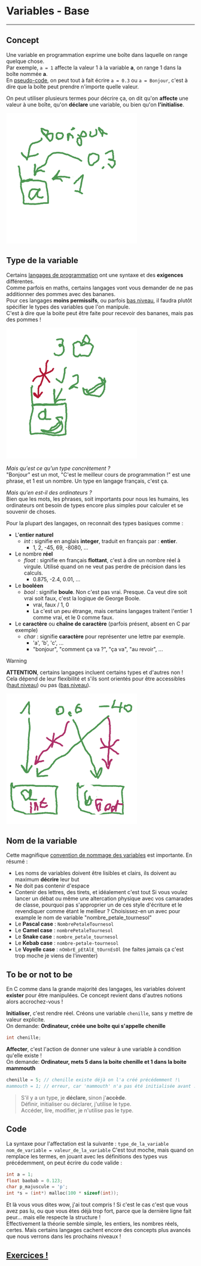 # Variables - Base
---
## Concept
Une variable en programmation exprime une boîte dans laquelle on range quelque chose.\
Par exemple, `a = 1` affecte la valeur 1 à la variable **a**, on range 1 dans la boîte nommée **a**.\
En [pseudo-code](/definitions/pseudo-code.md), on peut tout à fait écrire `a = 0.3` ou `a = Bonjour`, c'est à dire que la boîte peut prendre n'importe quelle valeur.

On peut utiliser plusieurs termes pour décrire ça, on dit qu'on **affecte** une valeur à une boîte, qu'on **déclare** une variable, ou bien qu'on **l'initialise**.

<img src="variable_boite.png" alt="drawing" width="350"/>

## Type de la variable
Certains [langages de programmation](/definitions/langages_de_programmation.md) ont une syntaxe et des **exigences** différentes.\
Comme parfois en maths, certains langages vont vous demander de ne pas additionner des pommes avec des bananes.\
Pour ces langages **moins permissifs**, ou parfois [bas niveau](/definitions/bas_niveau.md), il faudra plutôt spécifier le types des variables que l'on manipule.\
C'est à dire que la boite peut être faite pour recevoir des bananes, mais pas des pommes !

<img src="types_boite.png" alt="drawing" width="350"/>

*Mais qu'est ce qu'un type concrètement ?*\
"Bonjour" est un mot, "C'est le meilleur cours de programmation !" est une phrase, et 1 est un nombre. Un type en langage français, c'est ça.

*Mais qu'en est-il des ordinateurs ?*\
Bien que les mots, les phrases, soit importants pour nous les humains, les ordinateurs ont besoin de types encore plus simples pour calculer et se souvenir de choses.

Pour la plupart des langages, on reconnait des types basiques comme :
- L'**entier naturel**
	- *int* : signifie en anglais **integer**, traduit en français par : **entier**.
		- 1, 2, -45, 69, -8080, ...
- Le nombre **réel**
	- *float* : signifie en français **flottant**, c'est à dire un nombre réel à virgule. Utilisé quand on ne veut pas perdre de précision dans les calculs.
		- 0.875, -2.4, 0.01, ...
- Le **booléen**
	- *bool* : signifie **boule**. Non c'est pas vrai. Presque. Ca veut dire soit vrai soit faux, c'est la logique de George Boole.
		- vrai, faux / 1, 0
		- La c'est un peu étrange, mais certains langages traitent l'entier 1 comme vrai, et le 0 comme faux.
- Le **caractère** ou **chaîne de caractère** (parfois présent, absent en C par exemple)
	- *char* : signifie **caractère** pour représenter une lettre par exemple.
		- 'a', 'b', 'c', ...
		- "bonjour", "comment ça va ?", "ça va", "au revoir", ...

> [!WARNING]
> **ATTENTION**, certains langages incluent certains types et d'autres non ! Cela dépend de leur flexibilité et s'ils sont orientés pour être accessibles ([haut niveau](/definitions/haut_niveau.md)) ou pas ([bas niveau](/definitions/bas_niveau.md)).

<img src="types_boite_2.png" alt="drawing" width="350"/>

## Nom de la variable
Cette magnifique [convention de nommage des variables](https://en.wikipedia.org/wiki/Naming_convention_(programming)) est importante. En résumé :
- Les noms de variables doivent être lisibles et clairs, ils doivent au maximum **décrire** leur but
- Ne doit pas contenir d'espace
- Contenir des lettres, des tirets, et idéalement c'est tout
Si vous voulez lancer un débat ou même une altercation physique avec vos camarades de classe, pourquoi pas s'approprier un de ces style d'écriture et le revendiquer comme étant le meilleur ? Choisissez-en un avec pour example le nom de variable "nombre_petale_tournesol"
- Le **Pascal case** : `NombrePetaleTournesol`
- Le **Camel case** : `nombrePetaleTournesol`
- Le **Snake case** : `nombre_petale_tournesol`
- Le **Kebab case** : `nombre-petale-tournesol`
- Le **Voyelle case** : `nOmbrE_pEtAlE_tOurnEsOl` (ne faites jamais ça c'est trop moche je viens de l'inventer)

## To be or not to be
En C comme dans la grande majorité des langages, les variables doivent **exister** pour être manipulées. Ce concept revient dans d'autres notions alors accrochez-vous !

**Initialiser**, c'est rendre réel. Créons une variable `chenille`, sans y mettre de valeur explicite.\
On demande: **Ordinateur, créée une boîte qui s'appelle chenille**
```c
int chenille;
```

**Affecter**, c'est l'action de donner une valeur à une variable à condition qu'elle existe !\
On demande: **Ordinateur, mets 5 dans la boite chenille et 1 dans la boite mammouth**
```c
chenille = 5; // chenille existe déjà on l'a créé précédemment !\
mammouth = 1; // erreur, car 'mammouth' n'a pas été initialisée avant !
```

> S'il y a un type, je **déclare**, sinon j'**accède**.\
> Définir, initialiser ou déclarer, j'utilise le type.\
> Accéder, lire, modifier, je n'utilise pas le type.

## Code
 La syntaxe pour l'affectation est la suivante :
`type_de_la_variable nom_de_variable = valeur_de_la_variable`
C'est tout moche, mais quand on remplace les termes, en jouant avec les définitions des types vus précédemment, on peut écrire du code valide :
```c
int a = 1;
float baobab = 0.123;
char p_majuscule = 'p';
int *s = (int*) malloc(100 * sizeof(int));
```
Et là vous vous dites wow, j'ai tout compris ! Si c'est le cas c'est que vous avez pas lu, ou que vous êtes déjà trop fort, parce que la dernière ligne fait peur... mais elle respecte la structure !\
Effectivement la théorie semble simple, les entiers, les nombres réels, certes. Mais certains langages cachent encore des concepts plus avancés que nous verrons dans les prochains niveaux !
## [Exercices !](EXERCICE_variables_lvl_1.md)
